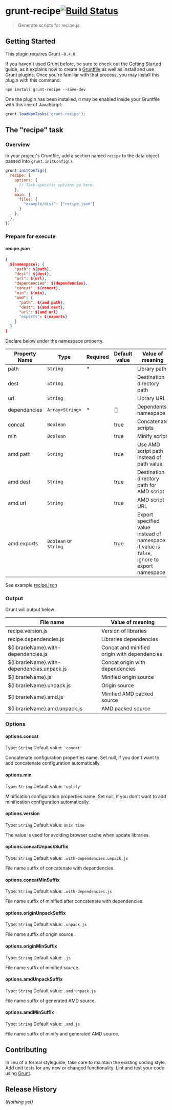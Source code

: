 # grunt-recipe[![Build Status](https://api.travis-ci.org/sideroad/grunt-recipe.png?branch=master)](https://travis-ci.org/sideroad/grunt-recipe)

> Generate scripts for recipe.js

## Getting Started
This plugin requires Grunt `~0.4.0`

If you haven't used [Grunt](http://gruntjs.com/) before, be sure to check out the [Getting Started](http://gruntjs.com/getting-started) guide, as it explains how to create a [Gruntfile](http://gruntjs.com/sample-gruntfile) as well as install and use Grunt plugins. Once you're familiar with that process, you may install this plugin with this command:

```shell
npm install grunt-recipe --save-dev
```

One the plugin has been installed, it may be enabled inside your Gruntfile with this line of JavaScript:

```js
grunt.loadNpmTasks('grunt-recipe');
```

## The "recipe" task

### Overview
In your project's Gruntfile, add a section named `recipe` to the data object passed into `grunt.initConfig()`.

```js
grunt.initConfig({
  recipe: {
    options: {
      // Task-specific options go here.
    },
    main: {
      files: {
        "example/dist": ["recipe.json"]
      }
    },
  },
})
```

### Prepare for execute

#### recipe.json
```json
{
  ${namespace}: {
    "path": ${path},
    "dest": ${dest},
    "url": ${url},
    "dependencies": ${dependencies},
    "concat": ${concat},
    "min": ${min},
    "amd": {
      "path": ${amd path},
      "dest": ${amd dest},
      "url": ${amd url}
      "exports": ${exports}
    }
  }
}
```

Declare below under the namespace property.

|Property Name|Type|Required|Default value|Value of meaning|
|-----|-----|-----|-----|-----|
|path|`String`|*||Library path|
|dest|`String`|||Destination directory path|
|url|`String`|||Library URL|
|dependencies|`Array<String>`|*|[]|Dependents namespace|
|concat|`Boolean`||true|Concatenate scripts|
|min|`Boolean`||true|Minify script|
|amd path|`String`||true|Use AMD script path instead of path value|
|amd dest|`String`||true|Destination directory path for AMD script|
|amd url|`String`||true|AMD script URL|
|amd exports|`Boolean` or `String`||true|Export specified value instead of namespace. if value is `false`, ignore to export namespace|

See example [recipe.json](https://github.com/sideroad/grunt-recipe/blob/master/recipe.json)

### Output
Grunt will output below

|File name|Value of meaning|
|---------|----------------|
|recipe.version.js|Version of libraries|
|recipe.dependencies.js|Libraries dependencies|
|${librarieName}.with-dependencies.js|Concat and minified origin with dependencies|
|${librarieName}.with-dependencies.unpack.js|Concat origin with dependencies|
|${librarieName}.js|Minified origin source|
|${librarieName}.unpack.js|Origin source|
|${librarieName}.amd.js|Minified AMD packed source|
|${librarieName}.amd.unpack.js|AMD packed source|

### Options

#### options.concat
Type: `String`
Default value: `'concat'`

Concatenate configuration properties name.
Set null, if you don't want to add concatenate configuration automatically.

#### options.min
Type: `String`
Default value: `'uglify'`

Minification configuration properties name.
Set null, if you don't want to add minification configuration automatically.

#### options.version
Type: `String`
Default value: `Unix time`

The value is used for avoiding browser cache when update libraries.

#### options.concatUnpackSuffix
Type: `String`
Default value: `.with-dependencies.unpack.js`

File name suffix of concatenate with dependencies.

#### options.concatMinSuffix
Type: `String`
Default value: `.with-dependencies.js`

File name suffix of minified after concatenate with dependencies.

#### options.originUnpackSuffix
Type: `String`
Default value: `.unpack.js`

File name suffix of origin source.

#### options.originMinSuffix
Type: `String`
Default value: `.js`

File name suffix of minified source.

#### options.amdUnpackSuffix
Type: `String`
Default value: `.amd.unpack.js`

File name suffix of generated AMD source.

#### options.amdMinSuffix
Type: `String`
Default value: `.amd.js`

File name suffix of minify and generated AMD source.

## Contributing
In lieu of a formal styleguide, take care to maintain the existing coding style. Add unit tests for any new or changed functionality. Lint and test your code using [Grunt](http://gruntjs.com/).

## Release History
_(Nothing yet)_
